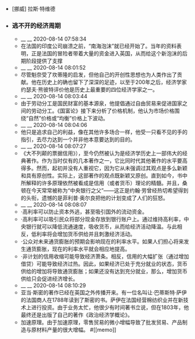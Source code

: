 - [挪威] 拉斯·特维德
- ### 逃不开的经济周期
    - __ __ 2020-08-14 07:58:34
    - 在法国的印度公司崩溃之前，“南海泡沫”就已经开始了。当年的资料表明，正是法国的冒险者带着大量的资金进入英国，从而给这个新泡沫的后期阶段提供了支撑
    - __ __ 2020-08-14 08:01:52
    - 尽管魁奈受了坎蒂隆的启发，但他自己的开创性思想也为人类作出了贡献。他在历史上的确也留下了深深的足迹，以至于200年之后，经济学家约瑟夫·熊彼特评价他是历史上最重要的四位经济学家之一。
    - __ __ 2020-08-14 08:03:44
    - 由于劳动分工是国民财富的基本源泉，他提倡通过自由贸易来促进国家之间的劳动分工。《国富论》接下来分析了价格机制，他认为市场价格围绕“自然”价格或“均衡”价格上下波动。
    - __ __ 2020-08-14 08:04:06
    - 他只是追求自己的利益，像在其他许多场合一样，他受一只看不见的手的指引，去尽力达到一个并非他本意要达到的目的。
    - __ __ 2020-08-14 08:07:27
    - 《大不列颠的票据信用》），至今仍然被认为是经济学历史上一部伟大的经典著作。作为当时仅有的几本著作之一，它比同时代其他著作的水平要高得多。然而，起初并没有人重视它，因为它从未强调过其观点是多么新颖和具有原创性。实际上，这部著作的观点既新颖又原创。直到如今，书中所解释的许多原理依然被看成是信用（或者货币）理论的精髓。并且，桑顿在今天常常被称为“中央银行之父”——这正是约翰·劳曾经热切希望得到的头衔，遗憾的是菲利普·奥尔良把他的计划变成了人们的狂怒。
    - __ __ 2020-08-14 08:08:07
    - ·高利率可以防止资本外逃，甚至吸引国外的流动资金。
    - ·高利率可以吸引民众将部分现金存放到银行账户上。通过维持高利率，中央银行就可以降低流通速度，吸收货币，从而给经济活动降温。与此相反，低利率将会增加货币供给并且刺激经济活动。
    - ·公众对未来通货膨胀的预期会影响现在的利率水平。如果人们担心将来发生通货膨胀，现在的利率水平就会相应地提高。
    - ·非计划的信用收缩可能导致经济萧条。相反，信用的大幅扩张（通过增加借贷）可能导致经济过热。因此，如果经济已处于充分就业的状态，货币供给的增加将导致通货膨胀；如果还没有达到充分就业，那么，增加货币供给只会促进经济增长。
    - __ __ 2020-08-14 08:10:29
    - 亚当·斯密的著作已经在英国之外传播开来。有一位名叫让·巴蒂斯特·萨伊的法国商人在1788年读到了斯密的书。萨伊在法国经营棉纺织业并在新技术上进行投资。由于业务太忙，他很少有时间著书立说，但在1803年，他最终还是出版了自己的著作《政治经济学概论》。
    - 加速原理。由于加速原理，零售贸易的微小增幅导致了批发贸易、产品制造与原材料产量的很大增幅。
#[[memo]]
